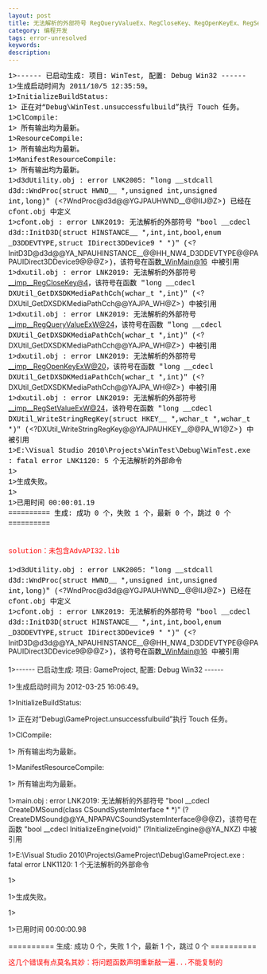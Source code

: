 ```yaml
---
layout: post
title: 无法解析的外部符号 RegQueryValueEx、RegCloseKey、RegOpenKeyEx、RegSetValueEx...
category: 编程开发
tags: error-unresolved
keywords: 
description: 
---
```


<span class="Apple-style-span"
style="widows:2;text-transform:none;text-indent:0px;display:inline !important;font:14px/21px verdana, 'courier new';white-space:normal;orphans:2;float:none;letter-spacing:normal;color:#000000;word-spacing:0px;-webkit-text-size-adjust:auto;-webkit-text-stroke-width:0px;">1\>------
已启动生成: 项目: WinTest, 配置: Debug Win32 ------</span>\
 <span class="Apple-style-span"
style="widows:2;text-transform:none;text-indent:0px;display:inline !important;font:14px/21px verdana, 'courier new';white-space:normal;orphans:2;float:none;letter-spacing:normal;color:#000000;word-spacing:0px;-webkit-text-size-adjust:auto;-webkit-text-stroke-width:0px;">1\>生成启动时间为
2011/10/5 12:35:59。</span>\
 <span class="Apple-style-span"
style="widows:2;text-transform:none;text-indent:0px;display:inline !important;font:14px/21px verdana, 'courier new';white-space:normal;orphans:2;float:none;letter-spacing:normal;color:#000000;word-spacing:0px;-webkit-text-size-adjust:auto;-webkit-text-stroke-width:0px;">1\>InitializeBuildStatus:</span>\
 <span class="Apple-style-span"
style="widows:2;text-transform:none;text-indent:0px;display:inline !important;font:14px/21px verdana, 'courier new';white-space:normal;orphans:2;float:none;letter-spacing:normal;color:#000000;word-spacing:0px;-webkit-text-size-adjust:auto;-webkit-text-stroke-width:0px;">1\> 
正在对“Debug\\WinTest.unsuccessfulbuild”执行 Touch 任务。</span>\
 <span class="Apple-style-span"
style="widows:2;text-transform:none;text-indent:0px;display:inline !important;font:14px/21px verdana, 'courier new';white-space:normal;orphans:2;float:none;letter-spacing:normal;color:#000000;word-spacing:0px;-webkit-text-size-adjust:auto;-webkit-text-stroke-width:0px;">1\>ClCompile:</span>\
 <span class="Apple-style-span"
style="widows:2;text-transform:none;text-indent:0px;display:inline !important;font:14px/21px verdana, 'courier new';white-space:normal;orphans:2;float:none;letter-spacing:normal;color:#000000;word-spacing:0px;-webkit-text-size-adjust:auto;-webkit-text-stroke-width:0px;">1\> 
所有输出均为最新。</span>\
 <span class="Apple-style-span"
style="widows:2;text-transform:none;text-indent:0px;display:inline !important;font:14px/21px verdana, 'courier new';white-space:normal;orphans:2;float:none;letter-spacing:normal;color:#000000;word-spacing:0px;-webkit-text-size-adjust:auto;-webkit-text-stroke-width:0px;">1\>ResourceCompile:</span>\
 <span class="Apple-style-span"
style="widows:2;text-transform:none;text-indent:0px;display:inline !important;font:14px/21px verdana, 'courier new';white-space:normal;orphans:2;float:none;letter-spacing:normal;color:#000000;word-spacing:0px;-webkit-text-size-adjust:auto;-webkit-text-stroke-width:0px;">1\> 
所有输出均为最新。</span>\
 <span class="Apple-style-span"
style="widows:2;text-transform:none;text-indent:0px;display:inline !important;font:14px/21px verdana, 'courier new';white-space:normal;orphans:2;float:none;letter-spacing:normal;color:#000000;word-spacing:0px;-webkit-text-size-adjust:auto;-webkit-text-stroke-width:0px;">1\>ManifestResourceCompile:</span>\
 <span class="Apple-style-span"
style="widows:2;text-transform:none;text-indent:0px;display:inline !important;font:14px/21px verdana, 'courier new';white-space:normal;orphans:2;float:none;letter-spacing:normal;color:#000000;word-spacing:0px;-webkit-text-size-adjust:auto;-webkit-text-stroke-width:0px;">1\> 
所有输出均为最新。</span>\
 <span class="Apple-style-span"
style="widows:2;text-transform:none;text-indent:0px;display:inline !important;font:14px/21px verdana, 'courier new';white-space:normal;orphans:2;float:none;letter-spacing:normal;color:#000000;word-spacing:0px;-webkit-text-size-adjust:auto;-webkit-text-stroke-width:0px;">1\>d3dUtility.obj
: error LNK2005: "long \_\_stdcall d3d::WndProc(struct
HWND\_\_ \*,unsigned int,unsigned int,long)"
(</span><?WndProc@d3d@@YGJPAUHWND__@@IIJ@Z><span
class="Apple-style-span"
style="widows:2;text-transform:none;text-indent:0px;display:inline !important;font:14px/21px verdana, 'courier new';white-space:normal;orphans:2;float:none;letter-spacing:normal;color:#000000;word-spacing:0px;-webkit-text-size-adjust:auto;-webkit-text-stroke-width:0px;">)
已经在 cfont.obj 中定义</span>\
 <span class="Apple-style-span"
style="widows:2;text-transform:none;text-indent:0px;display:inline !important;font:14px/21px verdana, 'courier new';white-space:normal;orphans:2;float:none;letter-spacing:normal;color:#000000;word-spacing:0px;-webkit-text-size-adjust:auto;-webkit-text-stroke-width:0px;">1\>cfont.obj
: error LNK2019: 无法解析的外部符号 "bool \_\_cdecl d3d::InitD3D(struct
HINSTANCE\_\_ \*,int,int,bool,enum \_D3DDEVTYPE,struct
IDirect3DDevice9 \* \*)"
(</span><?InitD3D@d3d@@YA_NPAUHINSTANCE__@@HH_NW4_D3DDEVTYPE@@PAPAUIDirect3DDevice9@@@Z><span
class="Apple-style-span"
style="widows:2;text-transform:none;text-indent:0px;display:inline !important;font:14px/21px verdana, 'courier new';white-space:normal;orphans:2;float:none;letter-spacing:normal;color:#000000;word-spacing:0px;-webkit-text-size-adjust:auto;-webkit-text-stroke-width:0px;">)，该符号在函数</span><_WinMain@16><span
class="Apple-style-span"
style="widows:2;text-transform:none;text-indent:0px;display:inline !important;font:14px/21px verdana, 'courier new';white-space:normal;orphans:2;float:none;letter-spacing:normal;color:#000000;word-spacing:0px;-webkit-text-size-adjust:auto;-webkit-text-stroke-width:0px;"><span
class="Apple-converted-space"> </span>中被引用</span>\
 <span class="Apple-style-span"
style="widows:2;text-transform:none;text-indent:0px;display:inline !important;font:14px/21px verdana, 'courier new';white-space:normal;orphans:2;float:none;letter-spacing:normal;color:#000000;word-spacing:0px;-webkit-text-size-adjust:auto;-webkit-text-stroke-width:0px;">1\>dxutil.obj
: error LNK2019: 无法解析的外部符号<span
class="Apple-converted-space"> </span></span><__imp__RegCloseKey@4><span
class="Apple-style-span"
style="widows:2;text-transform:none;text-indent:0px;display:inline !important;font:14px/21px verdana, 'courier new';white-space:normal;orphans:2;float:none;letter-spacing:normal;color:#000000;word-spacing:0px;-webkit-text-size-adjust:auto;-webkit-text-stroke-width:0px;">，该符号在函数
"long \_\_cdecl DXUtil\_GetDXSDKMediaPathCch(wchar\_t \*,int)"
(</span><?DXUtil_GetDXSDKMediaPathCch@@YAJPA_WH@Z><span
class="Apple-style-span"
style="widows:2;text-transform:none;text-indent:0px;display:inline !important;font:14px/21px verdana, 'courier new';white-space:normal;orphans:2;float:none;letter-spacing:normal;color:#000000;word-spacing:0px;-webkit-text-size-adjust:auto;-webkit-text-stroke-width:0px;">)
中被引用</span>\
 <span class="Apple-style-span"
style="widows:2;text-transform:none;text-indent:0px;display:inline !important;font:14px/21px verdana, 'courier new';white-space:normal;orphans:2;float:none;letter-spacing:normal;color:#000000;word-spacing:0px;-webkit-text-size-adjust:auto;-webkit-text-stroke-width:0px;">1\>dxutil.obj
: error LNK2019: 无法解析的外部符号<span
class="Apple-converted-space"> </span></span><__imp__RegQueryValueExW@24><span
class="Apple-style-span"
style="widows:2;text-transform:none;text-indent:0px;display:inline !important;font:14px/21px verdana, 'courier new';white-space:normal;orphans:2;float:none;letter-spacing:normal;color:#000000;word-spacing:0px;-webkit-text-size-adjust:auto;-webkit-text-stroke-width:0px;">，该符号在函数
"long \_\_cdecl DXUtil\_GetDXSDKMediaPathCch(wchar\_t \*,int)"
(</span><?DXUtil_GetDXSDKMediaPathCch@@YAJPA_WH@Z><span
class="Apple-style-span"
style="widows:2;text-transform:none;text-indent:0px;display:inline !important;font:14px/21px verdana, 'courier new';white-space:normal;orphans:2;float:none;letter-spacing:normal;color:#000000;word-spacing:0px;-webkit-text-size-adjust:auto;-webkit-text-stroke-width:0px;">)
中被引用</span>\
 <span class="Apple-style-span"
style="widows:2;text-transform:none;text-indent:0px;display:inline !important;font:14px/21px verdana, 'courier new';white-space:normal;orphans:2;float:none;letter-spacing:normal;color:#000000;word-spacing:0px;-webkit-text-size-adjust:auto;-webkit-text-stroke-width:0px;">1\>dxutil.obj
: error LNK2019: 无法解析的外部符号<span
class="Apple-converted-space"> </span></span><__imp__RegOpenKeyExW@20><span
class="Apple-style-span"
style="widows:2;text-transform:none;text-indent:0px;display:inline !important;font:14px/21px verdana, 'courier new';white-space:normal;orphans:2;float:none;letter-spacing:normal;color:#000000;word-spacing:0px;-webkit-text-size-adjust:auto;-webkit-text-stroke-width:0px;">，该符号在函数
"long \_\_cdecl DXUtil\_GetDXSDKMediaPathCch(wchar\_t \*,int)"
(</span><?DXUtil_GetDXSDKMediaPathCch@@YAJPA_WH@Z><span
class="Apple-style-span"
style="widows:2;text-transform:none;text-indent:0px;display:inline !important;font:14px/21px verdana, 'courier new';white-space:normal;orphans:2;float:none;letter-spacing:normal;color:#000000;word-spacing:0px;-webkit-text-size-adjust:auto;-webkit-text-stroke-width:0px;">)
中被引用</span>\
 <span class="Apple-style-span"
style="widows:2;text-transform:none;text-indent:0px;display:inline !important;font:14px/21px verdana, 'courier new';white-space:normal;orphans:2;float:none;letter-spacing:normal;color:#000000;word-spacing:0px;-webkit-text-size-adjust:auto;-webkit-text-stroke-width:0px;">1\>dxutil.obj
: error LNK2019: 无法解析的外部符号<span
class="Apple-converted-space"> </span></span><__imp__RegSetValueExW@24><span
class="Apple-style-span"
style="widows:2;text-transform:none;text-indent:0px;display:inline !important;font:14px/21px verdana, 'courier new';white-space:normal;orphans:2;float:none;letter-spacing:normal;color:#000000;word-spacing:0px;-webkit-text-size-adjust:auto;-webkit-text-stroke-width:0px;">，该符号在函数
"long \_\_cdecl DXUtil\_WriteStringRegKey(struct
HKEY\_\_ \*,wchar\_t \*,wchar\_t \*)"
(</span><?DXUtil_WriteStringRegKey@@YAJPAUHKEY__@@PA_W1@Z><span
class="Apple-style-span"
style="widows:2;text-transform:none;text-indent:0px;display:inline !important;font:14px/21px verdana, 'courier new';white-space:normal;orphans:2;float:none;letter-spacing:normal;color:#000000;word-spacing:0px;-webkit-text-size-adjust:auto;-webkit-text-stroke-width:0px;">)
中被引用</span>\
 <span class="Apple-style-span"
style="widows:2;text-transform:none;text-indent:0px;display:inline !important;font:14px/21px verdana, 'courier new';white-space:normal;orphans:2;float:none;letter-spacing:normal;color:#000000;word-spacing:0px;-webkit-text-size-adjust:auto;-webkit-text-stroke-width:0px;">1\>E:\\Visual
Studio 2010\\Projects\\WinTest\\Debug\\WinTest.exe : fatal error
LNK1120: 5 个无法解析的外部命令</span>\
 <span class="Apple-style-span"
style="widows:2;text-transform:none;text-indent:0px;display:inline !important;font:14px/21px verdana, 'courier new';white-space:normal;orphans:2;float:none;letter-spacing:normal;color:#000000;word-spacing:0px;-webkit-text-size-adjust:auto;-webkit-text-stroke-width:0px;">1\></span>\
 <span class="Apple-style-span"
style="widows:2;text-transform:none;text-indent:0px;display:inline !important;font:14px/21px verdana, 'courier new';white-space:normal;orphans:2;float:none;letter-spacing:normal;color:#000000;word-spacing:0px;-webkit-text-size-adjust:auto;-webkit-text-stroke-width:0px;">1\>生成失败。</span>\
 <span class="Apple-style-span"
style="widows:2;text-transform:none;text-indent:0px;display:inline !important;font:14px/21px verdana, 'courier new';white-space:normal;orphans:2;float:none;letter-spacing:normal;color:#000000;word-spacing:0px;-webkit-text-size-adjust:auto;-webkit-text-stroke-width:0px;">1\></span>\
 <span class="Apple-style-span"
style="widows:2;text-transform:none;text-indent:0px;display:inline !important;font:14px/21px verdana, 'courier new';white-space:normal;orphans:2;float:none;letter-spacing:normal;color:#000000;word-spacing:0px;-webkit-text-size-adjust:auto;-webkit-text-stroke-width:0px;">1\>已用时间
00:00:01.19</span>\
 <span class="Apple-style-span"
style="widows:2;text-transform:none;text-indent:0px;display:inline !important;font:14px/21px verdana, 'courier new';white-space:normal;orphans:2;float:none;letter-spacing:normal;color:#000000;word-spacing:0px;-webkit-text-size-adjust:auto;-webkit-text-stroke-width:0px;">==========
生成: 成功 0 个，失败 1 个，最新 0 个，跳过 0 个 ==========</span>\
\
\
 <span
style="widows:2;text-transform:none;text-indent:0px;font:14px/21px verdana, 'courier new';white-space:normal;orphans:2;letter-spacing:normal;color:red;word-spacing:0px;-webkit-text-size-adjust:auto;-webkit-text-stroke-width:0px;">solution：未包含AdvAPI32.lib\
 </span>\
 <span class="Apple-style-span"
style="widows:2;text-transform:none;text-indent:0px;display:inline !important;font:14px/21px verdana, 'courier new';white-space:normal;orphans:2;float:none;letter-spacing:normal;color:#000000;word-spacing:0px;-webkit-text-size-adjust:auto;-webkit-text-stroke-width:0px;">1\>d3dUtility.obj
: error LNK2005: "long \_\_stdcall d3d::WndProc(struct
HWND\_\_ \*,unsigned int,unsigned int,long)"
(</span><?WndProc@d3d@@YGJPAUHWND__@@IIJ@Z><span
class="Apple-style-span"
style="widows:2;text-transform:none;text-indent:0px;display:inline !important;font:14px/21px verdana, 'courier new';white-space:normal;orphans:2;float:none;letter-spacing:normal;color:#000000;word-spacing:0px;-webkit-text-size-adjust:auto;-webkit-text-stroke-width:0px;">)
已经在 cfont.obj 中定义</span>\
 <span class="Apple-style-span"
style="widows:2;text-transform:none;text-indent:0px;display:inline !important;font:14px/21px verdana, 'courier new';white-space:normal;orphans:2;float:none;letter-spacing:normal;color:#000000;word-spacing:0px;-webkit-text-size-adjust:auto;-webkit-text-stroke-width:0px;">1\>cfont.obj
: error LNK2019: 无法解析的外部符号 "bool \_\_cdecl d3d::InitD3D(struct
HINSTANCE\_\_ \*,int,int,bool,enum \_D3DDEVTYPE,struct
IDirect3DDevice9 \* \*)"
(</span><?InitD3D@d3d@@YA_NPAUHINSTANCE__@@HH_NW4_D3DDEVTYPE@@PAPAUIDirect3DDevice9@@@Z><span
class="Apple-style-span"
style="widows:2;text-transform:none;text-indent:0px;display:inline !important;font:14px/21px verdana, 'courier new';white-space:normal;orphans:2;float:none;letter-spacing:normal;color:#000000;word-spacing:0px;-webkit-text-size-adjust:auto;-webkit-text-stroke-width:0px;">)，该符号在函数</span><_WinMain@16><span
class="Apple-style-span"
style="widows:2;text-transform:none;text-indent:0px;display:inline !important;font:14px/21px verdana, 'courier new';white-space:normal;orphans:2;float:none;letter-spacing:normal;color:#000000;word-spacing:0px;-webkit-text-size-adjust:auto;-webkit-text-stroke-width:0px;"><span
class="Apple-converted-space"> </span>中被引用</span>

<span class="Apple-style-span"
style="widows:2;text-transform:none;text-indent:0px;display:inline !important;font:14px/21px verdana, 'courier new';white-space:normal;orphans:2;float:none;letter-spacing:normal;color:#000000;word-spacing:0px;-webkit-text-size-adjust:auto;-webkit-text-stroke-width:0px;"></span> 

<span class="Apple-style-span"
style="widows:2;text-transform:none;text-indent:0px;display:inline !important;font:14px/21px verdana, 'courier new';white-space:normal;orphans:2;float:none;letter-spacing:normal;color:#000000;word-spacing:0px;-webkit-text-size-adjust:auto;-webkit-text-stroke-width:0px;">
</span>

1\>------ 已启动生成: 项目: GameProject, 配置: Debug Win32 ------

1\>生成启动时间为 2012-03-25 16:06:49。

1\>InitializeBuildStatus:

1\> 正在对“Debug\\GameProject.unsuccessfulbuild”执行 Touch 任务。

1\>ClCompile:

1\> 所有输出均为最新。

1\>ManifestResourceCompile:

1\> 所有输出均为最新。

1\>main.obj : error LNK2019: 无法解析的外部符号 "bool \_\_cdecl
CreateDMSound(class CSoundSystemInterface \* \*)"
(?CreateDMSound@@YA\_NPAPAVCSoundSystemInterface@@@Z)，该符号在函数
"bool \_\_cdecl InitializeEngine(void)" (?InitializeEngine@@YA\_NXZ)
中被引用

1\>E:\\Visual Studio 2010\\Projects\\GameProject\\Debug\\GameProject.exe
: fatal error LNK1120: 1 个无法解析的外部命令

1\>

1\>生成失败。

1\>

1\>已用时间 00:00:00.98

========== 生成: 成功 0 个，失败 1 个，最新 1 个，跳过 0 个 ==========

 

<span
style="widows:2;text-transform:none;text-indent:0px;font:14px/21px verdana, 'courier new';white-space:normal;orphans:2;letter-spacing:normal;color:red;word-spacing:0px;-webkit-text-size-adjust:auto;-webkit-text-stroke-width:0px;">这几个错误有点莫名其妙：将问题函数声明重新敲一遍...不能复制的</span>









